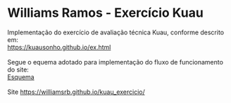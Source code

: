 # Williams Ramos - Exercício Kuau

Implementação do exercício de avaliação técnica Kuau, conforme descrito em:<br>
https://kuausonho.github.io/ex.html
<br><br>
Segue o equema adotado para implementação do fluxo de funcionamento do site:<br>
[Esquema](docs/esquema.pdf)
<br><br>
Site https://williamsrb.github.io/kuau_exercicio/
